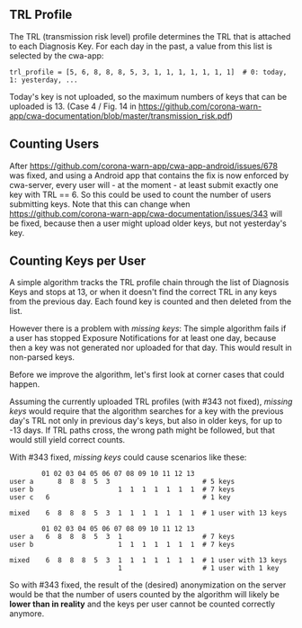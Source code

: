## TRL Profile

The TRL (transmission risk level) profile determines the TRL that is attached to each Diagnosis Key.
For each day in the past, a value from this list is selected by the cwa-app:
```
trl_profile = [5, 6, 8, 8, 8, 5, 3, 1, 1, 1, 1, 1, 1, 1]  # 0: today, 1: yesterday, ... 
```
Today's key is not uploaded, so the maximum numbers of keys that can be uploaded is 13.
(Case 4 / Fig. 14 in https://github.com/corona-warn-app/cwa-documentation/blob/master/transmission_risk.pdf)

## Counting Users

After https://github.com/corona-warn-app/cwa-app-android/issues/678 
was fixed, and using a Android app that contains the fix is now enforced by cwa-server,
every user will - at the moment - at least submit exactly one key with TRL == 6.
So this could be used to count the number of users submitting keys.
Note that this can change when https://github.com/corona-warn-app/cwa-documentation/issues/343 
will be fixed, because then a user might upload older keys, but not yesterday's key.

## Counting Keys per User

A simple algorithm tracks the TRL profile chain through the list of Diagnosis Keys and stops at 13,
or when it doesn't find the correct TRL in any keys from the previous day. Each found key is counted 
and then deleted from the list.

However there is a problem with _missing keys_: 
The simple algorithm fails if a user has stopped Exposure Notifications for at least one day, 
because then a key was not generated nor uploaded for that day. This would result in non-parsed keys.

Before we improve the algorithm, let's first look at corner cases that could happen.

Assuming the currently uploaded TRL profiles (with #343 not fixed), _missing keys_ would require that
the algorithm searches for a key with the previous day's TRL not only in previous day's keys, but also
in older keys, for up to -13 days. If TRL paths cross, the wrong path might be followed, but that would
still yield correct counts.

With #343 fixed, _missing keys_ could cause scenarios like these:

```
        01 02 03 04 05 06 07 08 09 10 11 12 13
user a      8  8  8  5  3                       # 5 keys
user b                     1  1  1  1  1  1  1  # 7 keys
user c   6                                      # 1 key

mixed    6  8  8  8  5  3  1  1  1  1  1  1  1  # 1 user with 13 keys
```
```
        01 02 03 04 05 06 07 08 09 10 11 12 13
user a   6  8  8  8  5  3  1                    # 7 keys
user b                     1  1  1  1  1  1  1  # 7 keys

mixed    6  8  8  8  5  3  1  1  1  1  1  1  1  # 1 user with 13 keys
                           1                    # 1 user with 1 key
```
So with #343 fixed, the result of the (desired) anonymization on the server would be that 
the number of users counted by the algorithm will likely be **lower than in reality** 
and the keys per user cannot be counted correctly anymore.
